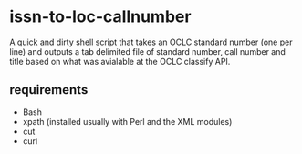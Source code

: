 
# issn-to-loc-callnumber

A quick and dirty shell script that takes an OCLC standard number (one per line) and outputs a tab delimited file of standard number, call number and title based on what was avialable at the OCLC classify API.

## requirements

+ Bash
+ xpath (installed usually with Perl and the XML modules)
+ cut
+ curl


